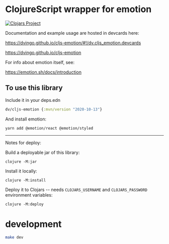 # ClojureScript wrapper for emotion

[![Clojars Project](https://img.shields.io/clojars/v/dv/cljs-emotion.svg)](https://clojars.org/dv/cljs-emotion)

Documentation and example usage are hosted in devcards here:

https://dvingo.github.io/cljs-emotion/#!/dv.cljs_emotion.devcards

https://dvingo.github.io/cljs-emotion

For info about emotion itself, see:

https://emotion.sh/docs/introduction

## To use this library

Include it in your deps.edn

```clojure
dv/cljs-emotion {:mvn/version "2020-10-13"}
```

And install emotion:

```bash
yarn add @emotion/react @emotion/styled
```

---- 

Notes for deploy:

Build a deployable jar of this library:

    clojure -M:jar

Install it locally:

    clojure -M:install

Deploy it to Clojars -- needs `CLOJARS_USERNAME` and `CLOJARS_PASSWORD` environment variables:

    clojure -M:deploy

# development

```bash
make dev
```

